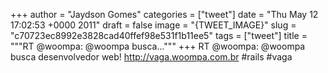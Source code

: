 
+++
author = "Jaydson Gomes"
categories = ["tweet"]
date = "Thu May 12 17:02:53 +0000 2011"
draft = false
image = "{TWEET_IMAGE}"
slug = "c70723ec8992e3828cad40ffef98e531f1b11ee5"
tags = ["tweet"]
title = """RT @woompa: @woompa busca..."""
+++
RT @woompa: @woompa busca desenvolvedor web! http://vaga.woompa.com.br #rails #vaga
